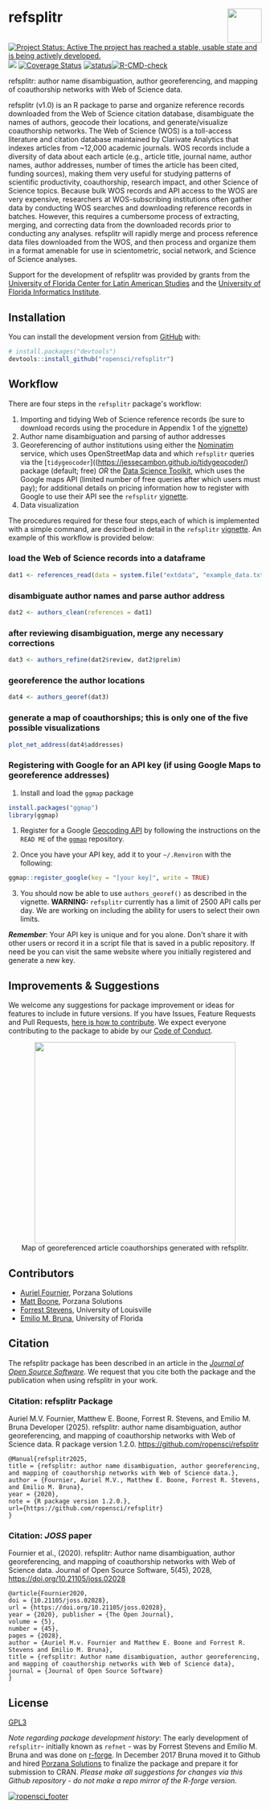 # refsplitr <img src="man/figures/logo.png" align="right" height="68" />
<!-- badges: start -->

[![Project Status: Active The project has reached a stable, usable state and is being actively developed.](http://www.repostatus.org/badges/latest/active.svg)](http://www.repostatus.org/#active)[![](https://badges.ropensci.org/256_status.svg)](https://github.com/ropensci/onboarding/issues/256)
[![Coverage Status](https://coveralls.io/repos/github/ropensci/refsplitr/badge.svg?branch=master)](https://coveralls.io/github/ropensci/refsplitr?branch=master)
[![status](https://joss.theoj.org/papers/3e46a4970fea0da996251617d2fa85ca/status.svg)](https://joss.theoj.org/papers/3e46a4970fea0da996251617d2fa85ca)[![R-CMD-check](https://github.com/embruna/refsplitr/workflows/R-CMD-check/badge.svg)](https://github.com/embruna/refsplitr/actions)
<!-- badges: end -->
             
refsplitr: author name disambiguation, author georeferencing, and mapping of coauthorship networks with Web of Science data. 

refsplitr (v1.0) is an R package to parse and organize reference records downloaded from the Web of Science citation database, disambiguate the names of authors, geocode their locations, and generate/visualize coauthorship networks. The Web of Science (WOS) is a toll-access literature and citation database maintained by Clarivate Analytics that indexes articles from ~12,000 academic journals. WOS records  include a diversity of data about each article (e.g., article title, journal name, author names, author addresses, number of times the article has been cited, funding sources), making them very useful for studying patterns of scientific productivity, coauthorship, research impact, and other Science of Science topics. Because bulk WOS records and API access to the WOS are very expensive, researchers at WOS-subscribing institutions often gather data by conducting WOS searches and downloading reference records in batches. However, this requires a cumbersome process of extracting, merging, and correcting data from the downloaded records prior to conducting any analyses. refsplitr will rapidly merge and process reference data files downloaded from the WOS, and then process and organize them in a format amenable for use in scientometric, social network, and Science of Science analyses. 

Support for the development of refsplitr was provided by grants from the [University of Florida Center for Latin American Studies](http://www.latam.ufl.edu/) and the [University of Florida Informatics Institute](https://informatics.institute.ufl.edu/).

## Installation

You can install the development version from [GitHub](https://github.com/) with:

``` r
# install.packages("devtools")
devtools::install_github("ropensci/refsplitr")
```

## Workflow

There are four steps in the `refsplitr` package's workflow:

1.  Importing and tidying Web of Science reference records (be sure to download records using the procedure in Appendix 1 of the [vignette](https://docs.ropensci.org/refsplitr/articles/refsplitr.html))
2.  Author name disambiguation and parsing of author addresses
3.  Georeferencing of author institutions using either the [Nominatim](https://nominatim.org/) service, which uses OpenStreetMap data and which `refsplitr` queries via the [`tidygeocoder`]((https://jessecambon.github.io/tidygeocoder/) package (default; free) _OR_ the  [Data Science Toolkit](http://www.datasciencetoolkit.org/), which uses the Google maps API (limited number of free queries after which users must pay); for additional details on pricing information how to register with Google to use their API see the `refsplitr` [vignette](https://docs.ropensci.org/refsplitr/articles/refsplitr.html).
4.  Data visualization

The procedures required for these four steps,each of which is implemented with a simple command, are described in detail in the `refsplitr` [vignette](https://docs.ropensci.org/refsplitr/articles/refsplitr.html). An example of this workflow is provided below:


### load the Web of Science records into a dataframe
```r 
dat1 <- references_read(data = system.file("extdata", "example_data.txt", package = "refsplitr"), dir = FALSE)  
```
### disambiguate author names and parse author address
```r 
dat2 <- authors_clean(references = dat1)
```

### after reviewing disambiguation, merge any necessary corrections
```r 
dat3 <- authors_refine(dat2$review, dat2$prelim)
```
### georeference the author locations
```r 
dat4 <- authors_georef(dat3)
```
### generate a map of coauthorships; this is only one of the five possible visualizations  
```r 
plot_net_address(dat4$addresses) 
```

### Registering with Google for an API key (if using Google Maps to georeference addresses)

1.  Install and load the `ggmap` package  

```r
install.packages("ggmap")
library(ggmap)
```

1.  Register for a Google [Geocoding API](https://developers.google.com/maps/documentation/geocoding/overview) by following the instructions on the `READ ME` of the [`ggmap`](https://github.com/dkahle/ggmap) repository.

2.  Once you have your API key, add it to your `~/.Renviron` with the following:

```r 
ggmap::register_google(key = "[your key]", write = TRUE)
```

3. You should now be able to use `authors_georef()` as described in the vignette. **WARNING:** `refsplitr` currently has a limit of 2500 API calls per day. We are working on including the ability for users to select their own limits.

***Remember***: Your API key is unique and for you alone. Don't share it with other users or record it in a script file that is saved in a public repository. If need be you can visit the same website where you initially registered and generate a new key.


## Improvements & Suggestions

We welcome any suggestions for package improvement or ideas for features to include in future versions. If you have Issues, Feature Requests and Pull Requests, [here is how to contribute](https://github.com/ropensci/refsplitr/blob/master/CONTRIBUTING.md). We expect everyone contributing to the package to abide by our [Code of Conduct](https://github.com/ropensci/refsplitr/blob/master/CODE_OF_CONDUCT.md). 

<center>
<img src="man/figures/coauthor_connections_BITR.png" height="400">
</center>
<center>
Map of georeferenced article coauthorships generated with refsplitr.
</center>

## Contributors
* [Auriel Fournier](https://github.com/aurielfournier), Porzana Solutions
* [Matt Boone](https://github.com/birderboone), Porzana Solutions
* [Forrest Stevens](http://forreststevens.com/teaching/research.html), University of Louisville
* [Emilio M. Bruna](https://github.com/embruna), University of Florida

## Citation

The refsplitr package has been described in an article in the [_Journal of Open Source Software_](https://joss.theoj.org/papers/10.21105/joss.02028). We request that you cite both the package and the publication when using refsplitr in your work.

### Citation: refsplitr Package

Auriel M.V. Fournier, Matthew E. Boone, Forrest R. Stevens, and 
    Emilio M. Bruna Developer (2025). refsplitr: author name disambiguation, author 
    georeferencing, and mapping of coauthorship networks with Web of Science 
    data. R package version 1.2.0. https://github.com/ropensci/refsplitr
  
    @Manual{refsplitr2025,
    title = {refsplitr: author name disambiguation, author georeferencing, 
    and mapping of coauthorship networks with Web of Science data.},
    author = {Fournier, Auriel M.V., Matthew E. Boone, Forrest R. Stevens, and Emilio M. Bruna},
    year = {2020},
    note = {R package version 1.2.0.},
    url={https://github.com/ropensci/refsplitr}
    }
    
### Citation: _JOSS_ paper

Fournier et al., (2020). refsplitr: Author name disambiguation, author georeferencing, and mapping of coauthorship networks with Web of Science data. Journal of Open Source Software, 5(45), 2028, https://doi.org/10.21105/joss.02028

    @article{Fournier2020, 
    doi = {10.21105/joss.02028}, 
    url = {https://doi.org/10.21105/joss.02028}, 
    year = {2020}, publisher = {The Open Journal}, 
    volume = {5}, 
    number = {45}, 
    pages = {2028}, 
    author = {Auriel M.v. Fournier and Matthew E. Boone and Forrest R. Stevens and Emilio M. Bruna}, 
    title = {refsplitr: Author name disambiguation, author georeferencing, and mapping of coauthorship networks with Web of Science data}, 
    journal = {Journal of Open Source Software}
    }


## License

[GPL3](https://www.r-project.org/Licenses/GPL-3)

_Note regarding package development history_: The early development of `refsplitr`- initially known as `refnet` - was by Forrest Stevens and Emilio M. Bruna and was done on [r-forge](https://r-forge.r-project.org/projects/refnet/). In December 2017 Bruna moved it to Github and hired [Porzana Solutions](https://github.com/aurielfournier) to finalize the package and prepare it for submission to CRAN.  _Please make all suggestions for changes via this Github repository - do not make a repo mirror of the R-forge version._

[![ropensci_footer](https://ropensci.org/public_images/ropensci_footer.png)](https://ropensci.org)
